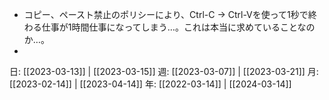 - コピー、ペースト禁止のポリシーにより、Ctrl-C -> Ctrl-Vを使って1秒で終わる仕事が1時間仕事になってしまう…。これは本当に求めていることなのか…。
- 

日: [[2023-03-13]] | [[2023-03-15]]
週: [[2023-03-07]] | [[2023-03-21]]
月: [[2023-02-14]] | [[2023-04-14]]
年: [[2022-03-14]] | [[2024-03-14]]